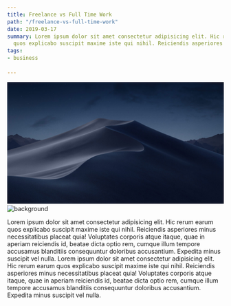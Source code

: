 ```yaml
---
title: Freelance vs Full Time Work
path: "/freelance-vs-full-time-work"
date: 2019-03-17
summary: Lorem ipsum dolor sit amet consectetur adipisicing elit. Hic rerum earum
  quos explicabo suscipit maxime iste qui nihil. Reiciendis asperiores minus necessitatibus
tags:
- business

---
```

![](/blog/images/mojave-night.jpg)![background](./images/blog_bg_2.jpg)

Lorem ipsum dolor sit amet consectetur adipisicing elit. Hic rerum earum quos explicabo suscipit maxime iste qui nihil. Reiciendis asperiores minus necessitatibus placeat quia! Voluptates corporis atque itaque, quae in aperiam reiciendis id, beatae dicta optio rem, cumque illum tempore accusamus blanditiis consequuntur doloribus accusantium. Expedita minus suscipit vel nulla. Lorem ipsum dolor sit amet consectetur adipisicing elit. Hic rerum earum quos explicabo suscipit maxime iste qui nihil. Reiciendis asperiores minus necessitatibus placeat quia! Voluptates corporis atque itaque, quae in aperiam reiciendis id, beatae dicta optio rem, cumque illum tempore accusamus blanditiis consequuntur doloribus accusantium. Expedita minus suscipit vel nulla.